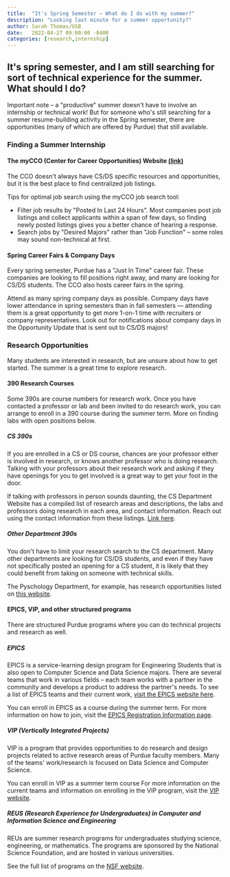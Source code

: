 ```yaml
---
title:  "It's Spring Semester – What do I do with my summer?"
description: "Looking last minute for a summer opportunity?"
author: Sarah Thomas/USB
date:   2022-04-27 09:00:00 -0400
categories: [research,internship]
---
```


## It's spring semester, and I am still searching for sort of technical experience for the summer. What should I do?

Important note – a "productive" summer doesn't have to involve an internship or technical work! But for someone who's still searching for a summer resume-building activity in the Spring semester, there are opportunities (many of which are offered by Purdue) that still available.

### Finding a Summer Internship

#### The myCCO (Center for Career Opportunities) Website [(link)](https://www.cco.purdue.edu/Home/myCCO)
The CCO doesn't always have CS/DS specific resources and opportunities, but it is the best place to find centralized job listings. 

Tips for optimal job search using the myCCO job search tool:
- Filter job results by "Posted In Last 24 Hours". Most companies post job listings and collect applicants within a span of few days, so finding newly posted listings gives you a better chance of hearing a response.
- Search jobs by "Desired Majors" rather than "Job Function" – some roles may sound non-technical at first. 

#### Spring Career Fairs & Company Days
Every spring semester, Purdue has a "Just In Time" career fair. These companies are looking to fill positions right away, and many are looking for CS/DS students. The CCO also hosts career fairs in the spring. 

Attend as many spring company days as possible. Company days have lower attendance in spring semesters than in fall semesters –– attending them is a great opportunity to get more 1-on-1 time with recruiters or company representatives. Look out for notifications about company days in the Opportunity Update that is sent out to CS/DS majors!

### Research Opportunities
Many students are interested in research, but are unsure about how to get started. The summer is a great time to explore research.

#### 390 Research Courses
Some 390s are course numbers for research work. Once you have contacted a professor or lab and been invited to do research work, you can arrange to enroll in a 390 course during the summer term. More on finding labs with open positions below.


##### CS 390s
If you are enrolled in a CS or DS course, chances are your professor either is involved in research, or knows another professor who is doing research. Talking with your professors about their research work and asking if they have openings for you to get involved is a great way to get your foot in the door.

If talking with professors in person sounds daunting, the CS Department Website has a compiled list of research areas and descriptions, the labs and professors doing research in each area, and contact information. Reach out using the contact information from these listings. [Link here](https://www.cs.purdue.edu/research/).


##### Other Department 390s
You don't have to limit your research search to the CS department. Many other departments are looking for CS/DS students, and even if they have not specifically posted an opening for a CS student, it is likely that they could benefit from taking on someone with technical skills.

The Pyschology Department, for example, has research opportunities listed on [this website](https://www.purdue.edu/hhs/psy/undergraduate/beyond_the_classroom/research.html).


#### EPICS, VIP, and other structured programs
There are structured Purdue programs where you can do technical projects and research as well. 

##### EPICS
EPICS is a service-learning design program for Engineering Students that is also open to Computer Science and Data Science majors. There are several teams that work in various fields – each team works with a partner in the community and develops a product to address the partner's needs. To see a list of EPICS teams and their current work, [visit the EPICS website here](https://engineering.purdue.edu/EPICS/teams ).

You can enroll in EPICS as a course during the summer term. For more information on how to join, visit the [EPICS Registration Information page](https://engineering.purdue.edu/EPICS/purdue/epics-purdue/join-epics).


##### VIP (Vertically Integrated Projects)
VIP is a program that provides opportunities to do research and design projects related to active research areas of Purdue faculty members. Many of the teams' work/research is focused on Data Science and Computer Science.

You can enroll in VIP as a summer term course For more information on the current teams and information on enrolling in the VIP program, visit the [VIP website](https://engineering.purdue.edu/VIP).


##### REUS (Research Experience for Undergraduates) in Computer and Information Science and Engineering
REUs are summer research programs for undergraduates studying science, engineering, or mathematics. The programs are sponsored by the National Science Foundation, and are hosted in various universities.

See the full list of programs on the [NSF website](https://www.nsf.gov/crssprgm/reu/list_result.jsp?unitid=5049).
